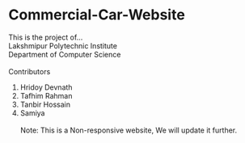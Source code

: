 # Commercial-Car-Website

This is the project of...<br>
Lakshmipur Polytechnic Institute<br>
Department of Computer Science <br><br>
Contributors
1. Hridoy Devnath
2. Tafhim Rahman
3. Tanbir Hossain
4. Samiya
   <br><br>
Note: This is a Non-responsive website, We will update it further.
